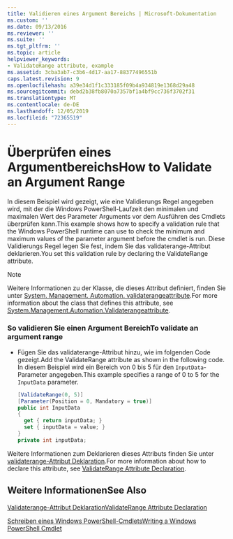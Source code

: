 ```yaml
---
title: Validieren eines Argument Bereichs | Microsoft-Dokumentation
ms.custom: ''
ms.date: 09/13/2016
ms.reviewer: ''
ms.suite: ''
ms.tgt_pltfrm: ''
ms.topic: article
helpviewer_keywords:
- ValidateRange attribute, example
ms.assetid: 3cba3ab7-c3b6-4d17-aa17-88377496551b
caps.latest.revision: 9
ms.openlocfilehash: a39e34d1f1c333185f09b4a934819e1368d29a48
ms.sourcegitcommit: debd2b38fb8070a7357bf1a4bf9cc736f3702f31
ms.translationtype: MT
ms.contentlocale: de-DE
ms.lasthandoff: 12/05/2019
ms.locfileid: "72365519"
---
```

# <a name="how-to-validate-an-argument-range"></a><span data-ttu-id="b5997-102">Überprüfen eines Argumentbereichs</span><span class="sxs-lookup"><span data-stu-id="b5997-102">How to Validate an Argument Range</span></span>

<span data-ttu-id="b5997-103">In diesem Beispiel wird gezeigt, wie eine Validierungs Regel angegeben wird, mit der die Windows PowerShell-Laufzeit den minimalen und maximalen Wert des Parameter Arguments vor dem Ausführen des Cmdlets überprüfen kann.</span><span class="sxs-lookup"><span data-stu-id="b5997-103">This example shows how to specify a validation rule that the Windows PowerShell runtime can use to check the minimum and maximum values of the parameter argument before the cmdlet is run.</span></span> <span data-ttu-id="b5997-104">Diese Validierungs Regel legen Sie fest, indem Sie das validaterange-Attribut deklarieren.</span><span class="sxs-lookup"><span data-stu-id="b5997-104">You set this validation rule by declaring the ValidateRange attribute.</span></span>

> [!NOTE]
> <span data-ttu-id="b5997-105">Weitere Informationen zu der Klasse, die dieses Attribut definiert, finden Sie unter [System. Management. Automation. validaterangeattribute](/dotnet/api/System.Management.Automation.ValidateRangeAttribute).</span><span class="sxs-lookup"><span data-stu-id="b5997-105">For more information about the class that defines this attribute, see [System.Management.Automation.Validaterangeattribute](/dotnet/api/System.Management.Automation.ValidateRangeAttribute).</span></span>

### <a name="to-validate-an-argument-range"></a><span data-ttu-id="b5997-106">So validieren Sie einen Argument Bereich</span><span class="sxs-lookup"><span data-stu-id="b5997-106">To validate an argument range</span></span>

- <span data-ttu-id="b5997-107">Fügen Sie das validaterange-Attribut hinzu, wie im folgenden Code gezeigt.</span><span class="sxs-lookup"><span data-stu-id="b5997-107">Add the ValidateRange attribute as shown in the following code.</span></span> <span data-ttu-id="b5997-108">In diesem Beispiel wird ein Bereich von 0 bis 5 für den `InputData`-Parameter angegeben.</span><span class="sxs-lookup"><span data-stu-id="b5997-108">This example specifies a range of 0 to 5 for the `InputData` parameter.</span></span>

    ```csharp
    [ValidateRange(0, 5)]
    [Parameter(Position = 0, Mandatory = true)]
    public int InputData
    {
      get { return inputData; }
      set { inputData = value; }
    }
    private int inputData;
    ```

<span data-ttu-id="b5997-109">Weitere Informationen zum Deklarieren dieses Attributs finden Sie unter [validaterange-Attribut Deklaration](./validaterange-attribute-declaration.md).</span><span class="sxs-lookup"><span data-stu-id="b5997-109">For more information about how to declare this attribute, see [ValidateRange Attribute Declaration](./validaterange-attribute-declaration.md).</span></span>

## <a name="see-also"></a><span data-ttu-id="b5997-110">Weitere Informationen</span><span class="sxs-lookup"><span data-stu-id="b5997-110">See Also</span></span>

[<span data-ttu-id="b5997-111">Validaterange-Attribut Deklaration</span><span class="sxs-lookup"><span data-stu-id="b5997-111">ValidateRange Attribute Declaration</span></span>](./validaterange-attribute-declaration.md)

[<span data-ttu-id="b5997-112">Schreiben eines Windows PowerShell-Cmdlets</span><span class="sxs-lookup"><span data-stu-id="b5997-112">Writing a Windows PowerShell Cmdlet</span></span>](./writing-a-windows-powershell-cmdlet.md)
